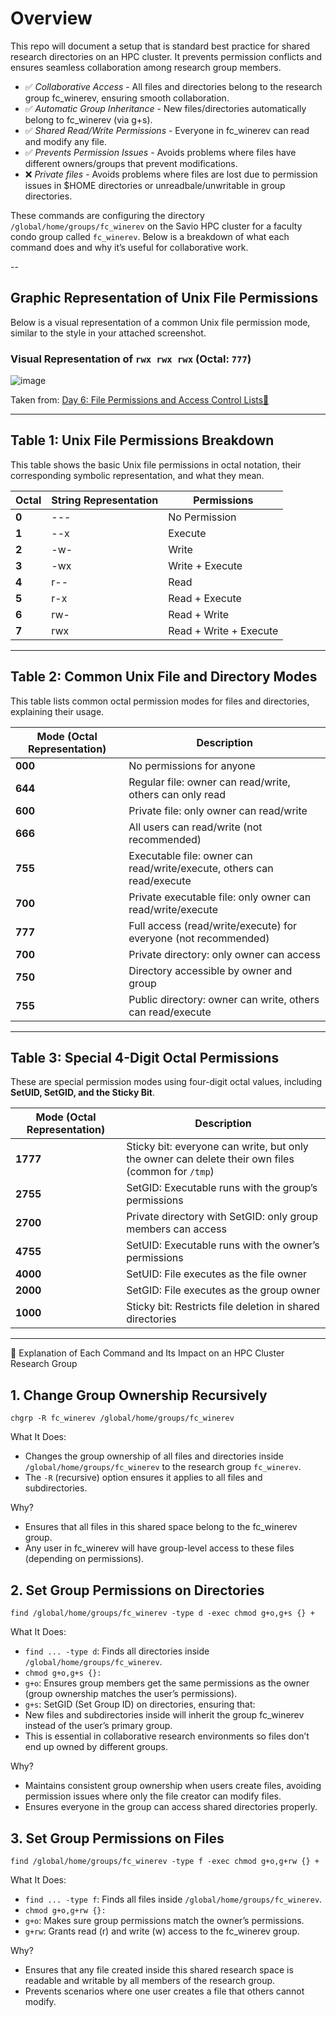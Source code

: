 # Overview

This repo will document a setup that is standard best practice for shared
research directories on an HPC cluster. It prevents permission conflicts and
ensures seamless collaboration among research group members. 

- ✅ *Collaborative Access* - All files and directories belong to the research group fc_winerev, ensuring smooth collaboration.
- ✅ *Automatic Group Inheritance* - New files/directories automatically belong to fc_winerev (via g+s).
- ✅ *Shared Read/Write Permissions* - Everyone in fc_winerev can read and modify any file.
- ✅ *Prevents Permission Issues* - Avoids problems where files have different owners/groups that prevent modifications.
- ❌ *Private files* - Avoids problems where files are lost due to permission issues in $HOME directories or unreadbale/unwritable in group directories.

These commands are configuring the directory `/global/home/groups/fc_winerev` on
the Savio HPC cluster for a faculty condo group called `fc_winerev`. Below is a
breakdown of what each command does and why it’s useful for collaborative work.

--

## **Graphic Representation of Unix File Permissions**  
Below is a visual representation of a common Unix file permission mode, similar to the style in your attached screenshot.  

### **Visual Representation of `rwx rwx rwx` (Octal: `777`)**  

![image](https://github.com/user-attachments/assets/ca6dd013-064e-491f-ae03-c3e7e474f96f)

Taken from: [Day 6: File Permissions and Access Control Lists🐧](url)

---

## **Table 1: Unix File Permissions Breakdown**  
This table shows the basic Unix file permissions in octal notation, their corresponding symbolic representation, and what they mean.  

| **Octal** | **String Representation** | **Permissions** |
|---------|----------------------|--------------------|
| **0**  | --- | No Permission |
| **1**  | --x | Execute |
| **2**  | -w- | Write |
| **3**  | -wx | Write + Execute |
| **4**  | r-- | Read |
| **5**  | r-x | Read + Execute |
| **6**  | rw- | Read + Write |
| **7**  | rwx | Read + Write + Execute |

---

## **Table 2: Common Unix File and Directory Modes**  
This table lists common octal permission modes for files and directories, explaining their usage.  

| **Mode (Octal Representation)** | **Description** |
|--------------------------------|------------------------------|
| **000** | No permissions for anyone |
| **644** | Regular file: owner can read/write, others can only read |
| **600** | Private file: only owner can read/write |
| **666** | All users can read/write (not recommended) |
| **755** | Executable file: owner can read/write/execute, others can read/execute |
| **700** | Private executable file: only owner can read/write/execute |
| **777** | Full access (read/write/execute) for everyone (not recommended) |
| **700** | Private directory: only owner can access |
| **750** | Directory accessible by owner and group |
| **755** | Public directory: owner can write, others can read/execute |

---

## **Table 3: Special 4-Digit Octal Permissions**  
These are special permission modes using four-digit octal values, including **SetUID, SetGID, and the Sticky Bit**.  

| **Mode (Octal Representation)** | **Description** |
|--------------------------------|------------------------------|
| **1777** | Sticky bit: everyone can write, but only the owner can delete their own files (common for `/tmp`) |
| **2755** | SetGID: Executable runs with the group’s permissions |
| **2700** | Private directory with SetGID: only group members can access |
| **4755** | SetUID: Executable runs with the owner’s permissions |
| **4000** | SetUID: File executes as the file owner |
| **2000** | SetGID: File executes as the group owner |
| **1000** | Sticky bit: Restricts file deletion in shared directories |

---


🚀 Explanation of Each Command and Its Impact on an HPC Cluster Research Group

## 1. Change Group Ownership Recursively

`chgrp -R fc_winerev /global/home/groups/fc_winerev`

What It Does:
- Changes the group ownership of all files and directories inside `/global/home/groups/fc_winerev` to the research group `fc_winerev`.
- The `-R` (recursive) option ensures it applies to all files and subdirectories.

Why?
- Ensures that all files in this shared space belong to the fc_winerev group.
- Any user in fc_winerev will have group-level access to these files (depending on permissions).

## 2. Set Group Permissions on Directories

`find /global/home/groups/fc_winerev -type d -exec chmod g+o,g+s {} +`

What It Does:
- `find ... -type d`: Finds all directories inside `/global/home/groups/fc_winerev`.
- `chmod g+o,g+s {}:`
- `g+o`: Ensures group members get the same permissions as the owner (group ownership matches the user’s permissions).
- `g+s`: SetGID (Set Group ID) on directories, ensuring that:
- New files and subdirectories inside will inherit the group fc_winerev instead of the user’s primary group.
- This is essential in collaborative research environments so files don’t end up owned by different groups.

Why?
- Maintains consistent group ownership when users create files, avoiding permission issues where only the file creator can modify files.
- Ensures everyone in the group can access shared directories properly.

## 3. Set Group Permissions on Files

`find /global/home/groups/fc_winerev -type f -exec chmod g+o,g+rw {} +`

What It Does:
- `find ... -type f`: Finds all files inside `/global/home/groups/fc_winerev`.
- `chmod g+o,g+rw {}:`
- `g+o`: Makes sure group permissions match the owner’s permissions.
- `g+rw`: Grants read (r) and write (w) access to the fc_winerev group.

Why?
- Ensures that any file created inside this shared research space is readable and writable by all members of the research group.
- Prevents scenarios where one user creates a file that others cannot modify.
